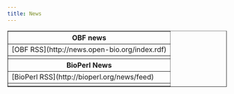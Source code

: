 ```yaml
---
title: News
---
```


<table border=1>
<tr>
<th>
OBF news

</th>
</tr>
<tr>
<td>
[OBF RSS](http://news.open-bio.org/index.rdf)

</td>
</tr>
<tr>
<td>
<rss><http://news.open-bio.org/index.rdf></rss>

</td>
</tr>
<tr>
<th>
BioPerl News

</th>
</tr>
<tr>
<td>
[BioPerl RSS](http://bioperl.org/news/feed)

</td>
</tr>
<tr>
<td>
<rss><http://bioperl.org/news/feed></rss>

</td>
</tr>
</table>

